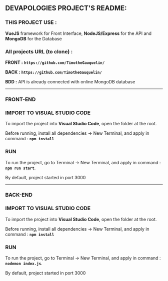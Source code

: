 ## **DEVAPOLOGIES PROJECT'S README:**

### THIS PROJECT USE :

**VueJS** framework for Front Interface, **NodeJS/Express** for the API and **MongoDB** for the Database

### **All projects URL (to clone) :**

**FRONT :** **`https://github.com/TimotheGauquelin/`**

**BACK :** **`https://github.com/TimotheGauquelin/`**

**BDD :** API is already connected with online MongoDB database

---

### FRONT-END

### IMPORT TO VISUAL STUDIO CODE

To import the project into **Visual Studio Code**, open the folder at the root.

Before running, install all dependencies -> New Terminal, and apply in command : **`npm install`**

### RUN

To run the project, go to Terminal -> New Terminal, and apply in command : **`npm run start`**.

By default, project started in port 3000

---

### BACK-END

### IMPORT TO VISUAL STUDIO CODE

To import the project into **Visual Studio Code**, open the folder at the root.

Before running, install all dependencies -> New Terminal, and apply in command : **`npm install`**

### RUN

To run the project, go to Terminal -> New Terminal, and apply in command : **`nodemon index.js`**.

By default, project started in port 3000
